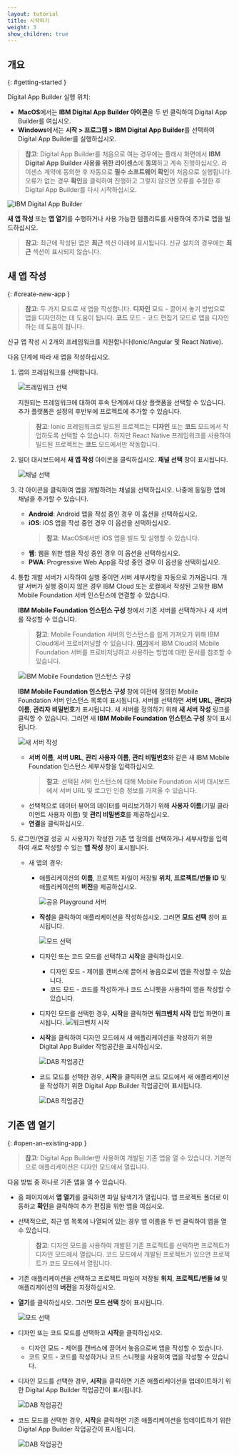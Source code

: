 ```yaml
---
layout: tutorial
title: 시작하기
weight: 3
show_children: true
---
```

<!-- NLS_CHARSET=UTF-8 -->
## 개요
{: #getting-started }

Digital App Builder 실행 위치:

* **MacOS**에서는 **IBM Digital App Builder 아이콘**을 두 번 클릭하여 Digital App Builder를 여십시오.
* **Windows**에서는 **시작 > 프로그램 > IBM Digital App Builder**를 선택하여 Digital App Builder를 실행하십시오.

>**참고**: Digital App Builder를 처음으로 여는 경우에는 플래시 화면에서 **IBM Digital App Builder 사용을 위한 라이센스**에 **동의**하고 계속 진행하십시오. 라이센스 계약에 동의한 후 자동으로 **필수 소프트웨어 확인**이 처음으로 실행됩니다. 오류가 없는 경우 **확인**을 클릭하여 진행하고 그렇지 않으면 오류를 수정한 후 Digital App Builder를 다시 시작하십시오.

![IBM Digital App Builder](dab-home-screen.png)

**새 앱 작성** 또는 **앱 열기**를 수행하거나 사용 가능한 템플리트를 사용하여 추가로 앱을 빌드하십시오.
>**참고**: 최근에 작성된 앱은 **최근** 섹션 아래에 표시됩니다. 신규 설치의 경우에는 **최근** 섹션이 표시되지 않습니다.

## 새 앱 작성
{: #create-new-app }

>**참고**: 두 가지 모드로 새 앱을 작성합니다. **디자인** 모드 - 끌어서 놓기 방법으로 앱을 디자인하는 데 도움이 됩니다. **코드** 모드 - 코드 편집기 모드로 앱을 디자인하는 데 도움이 됩니다.

신규 앱 작성 시 2개의 프레임워크를 지원합니다(Ionic/Angular 및 React Native).

다음 단계에 따라 새 앱을 작성하십시오. 

1. 앱의 프레임워크를 선택합니다. 

   ![프레임워크 선택](dab-choose-framework.png)

   지원되는 프레임워크에 대하여 후속 단계에서 대상 플랫폼을 선택할 수 있습니다. 추가 플랫폼은 설정의 후반부에 프로젝트에 추가할 수 있습니다. 

   >**참고**: Ionic 프레임워크로 빌드된 프로젝트는 **디자인** 또는 **코드** 모드에서 작업하도록 선택할 수 있습니다. 하지만 React Native 프레임워크를 사용하여 빌드된 프로젝트는 **코드** 모드에서만 작동합니다. 

2. 빌더 대시보드에서 **새 앱 작성** 아이콘을 클릭하십시오. **채널 선택** 창이 표시됩니다.

    ![채널 선택](dab-select-channel.png)

3. 각 아이콘을 클릭하여 앱을 개발하려는 채널을 선택하십시오. 나중에 동일한 앱에 채널을 추가할 수 있습니다.

    * **Android**: Android 앱을 작성 중인 경우 이 옵션을 선택하십시오.
    * **iOS**: iOS 앱을 작성 중인 경우 이 옵션을 선택하십시오.
        >**참고**: MacOS에서만 iOS 앱을 빌드 및 실행할 수 있습니다.
    * **웹**: 웹을 위한 앱을 작성 중인 경우 이 옵션을 선택하십시오.
    * **PWA**: Progressive Web App을 작성 중인 경우 이 옵션을 선택하십시오.

4. 통합 개발 서버가 시작하여 실행 중이면 서버 세부사항을 자동으로 가져옵니다. 개발 서버가 실행 중이지 않은 경우 IBM Cloud 또는 로컬에서 작성된 고유한 IBM Mobile Foundation 서버 인스턴스에 연결할 수 있습니다.

    **IBM Mobile Foundation 인스턴스 구성** 창에서 기존 서버를 선택하거나 새 서버를 작성할 수 있습니다.

    >**참고**: Mobile Foundation 서버의 인스턴스를 쉽게 가져오기 위해 IBM Cloud에서 프로비저닝할 수 있습니다. [여기](https://cloud.ibm.com/docs/services/mobilefoundation?topic=mobilefoundation-getting-started)에서 IBM Cloud의 Mobile Foundation 서버를 프로비저닝하고 사용하는 방법에 대한 문서를 참조할 수 있습니다.

    ![IBM Mobile Foundation 인스턴스 구성](dab-config-ibm-cloud-instance.png)

    **IBM Mobile Foundation 인스턴스 구성** 창에 이전에 정의한 Mobile Foundation 서버 인스턴스 목록이 표시됩니다. 서버를 선택하면 **서버 URL**, **관리자 이름**, **관리자 비밀번호**가 표시됩니다. 새 서버를 정의하기 위해 **새 서버 작성** 링크를 클릭할 수 있습니다. 그러면 새 **IBM Mobile Foundation 인스턴스 구성** 창이 표시됩니다.

    ![새 서버 작성](dab-custom-professional-server.png)

    * **서버 이름**, **서버 URL**, **관리 사용자 이름**, **관리 비밀번호**와 같은 새 IBM Mobile Foundation 인스턴스 세부사항을 입력하십시오.
        >**참고**: 선택된 서버 인스턴스에 대해 Mobile Foundation 서버 대시보드에서 서버 URL 및 로그인 인증 정보를 가져올 수 있습니다.
    * 선택적으로 데이터 뷰어의 데이터를 미리보기하기 위해 **사용자 이름**(기밀 클라이언트 사용자 이름) 및 **관리 비밀번호**를 제공하십시오.
    * **연결**을 클릭하십시오.

5. 로그인/연결 성공 시 사용자가 작성한 기존 앱 정의를 선택하거나 세부사항을 입력하여 새로 작성할 수 있는 **앱 작성** 창이 표시됩니다.
    * 새 앱의 경우:
        * 애플리케이션의 **이름**, 프로젝트 파일이 저장될 **위치**, **프로젝트/번들 ID** 및 애플리케이션의 **버전**을 제공하십시오.

            ![공유 Playground 서버](dab-create-app.png)

        * **작성**을 클릭하여 애플리케이션을 작성하십시오. 그러면 **모드 선택** 창이 표시됩니다.

            ![모드 선택](dab-select-mode.png)

        * 디자인 또는 코드 모드를 선택하고 **시작**을 클릭하십시오.
            * 디자인 모드 - 제어를 캔버스에 끌어서 놓음으로써 앱을 작성할 수 있습니다.
            * 코드 모드 - 코드를 작성하거나 코드 스니펫을 사용하여 앱을 작성할 수 있습니다.
        * 디자인 모드를 선택한 경우, **시작**을 클릭하면 **워크벤치 시작** 팝업 화면이 표시됩니다.
            ![워크벤치 시작](dab-welcome.png)
        * **시작**을 클릭하여 디자인 모드에서 새 애플리케이션을 작성하기 위한 Digital App Builder 작업공간을 표시하십시오.

            ![DAB 작업공간](dab-workbench.png)

        * 코드 모드를 선택한 경우, **시작**을 클릭하면 코드 모드에서 새 애플리케이션을 작성하기 위한 Digital App Builder 작업공간이 표시됩니다.

            ![DAB 작업공간](dab-create-code-mode.png)

## 기존 앱 열기
{: #open-an-existing-app }

>**참고**: Digital App Builder만 사용하여 개발된 기존 앱을 열 수 있습니다. 기본적으로 애플리케이션은 디자인 모드에서 열립니다.

다음 방법 중 하나로 기존 앱을 열 수 있습니다.

* 홈 페이지에서 **앱 열기**를 클릭하면 파일 탐색기가 열립니다. 앱 프로젝트 폴더로 이동하고 **확인**을 클릭하여 추가 편집을 위한 앱을 여십시오.
* 선택적으로, 최근 앱 목록에 나열되어 있는 경우 앱 이름을 두 번 클릭하여 앱을 열 수 있습니다.

    >**참고**: 디자인 모드를 사용하여 개발된 기존 프로젝트를 선택하면 프로젝트가 디자인 모드에서 열립니다. 코드 모드에서 개발된 프로젝트가 있으면 프로젝트가 코드 모드에서 열립니다.

* 기존 애플리케이션을 선택하고 프로젝트 파일이 저장될 **위치**, **프로젝트/번들 Id** 및 애플리케이션의 **버전**을 지정하십시오.
* **열기**를 클릭하십시오. 그러면 **모드 선택** 창이 표시됩니다.

    ![모드 선택](dab-select-mode.png)

* 디자인 또는 코드 모드를 선택하고 **시작**을 클릭하십시오.
    * 디자인 모드 - 제어를 캔버스에 끌어서 놓음으로써 앱을 작성할 수 있습니다.
    * 코드 모드 - 코드를 작성하거나 코드 스니펫을 사용하여 앱을 작성할 수 있습니다.
* 디자인 모드를 선택한 경우, **시작**을 클릭하면 기존 애플리케이션을 업데이트하기 위한 Digital App Builder 작업공간이 표시됩니다.

    ![DAB 작업공간](dab-workbench.png)

* 코드 모드를 선택한 경우, **시작**을 클릭하면 기존 애플리케이션을 업데이트하기 위한 Digital App Builder 작업공간이 표시됩니다.

    ![DAB 작업공간](dab-create-code-mode.png)

